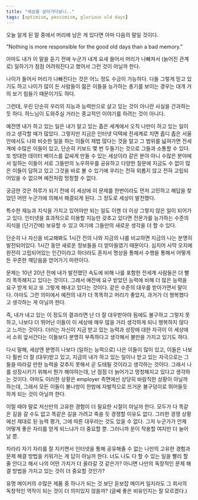 ```yaml
---
title: "세상을 살아가다보니.."
tags: [optimism, pessimism, glorious old days]
---
```


오늘 알게 된 말 중에서 머리에 남은 게 있다면 아마 다음의 말일 것이다. 

"Nothing is more responsible for the good old days than a bad memory."

아마도 내가 이 말을 듣기 전에 누군가 내게 요새 들어서 머리가 나빠져서 (늙어진 관계로) 일하기가 점점 어려워진다고 했어서 그런 것이 아닐까 한다.

나이가 들어서 머리가 나빠진다는 것은 어느 정도 수긍이 가능하다. 다들 그렇게 믿고 있기도 하고 나이가 많이 든 사람들이 젊은 이들을 능가하는 총기를 보이는 경우는 대개 거의 보기 힘들기 때문이기도 하다.

그런데, 우린 단순히 우리의 지능과 능력만으로 살고 있는 것이 아니란 사실을 간과하는 듯 하다. 하느님이 도와주실 거라는 종교적인 이야기를 하려는 것이 아니다. 

예전엔 내가 하고 있는 일은 내가 알고 있는 좁은 세계에서 오직 나만이 하고 있는 일이라고 생각할 때가 많았다. 그렇지만 지금은 인터넷 덕택에 전세계로 치면 좁디 좁은 서울 안에서도 나와 비슷한 일을 하는 이들이 제법 많다는 것을 알고 그 범위를 넓혀가면 전세계에 수많은 이들이 있고, 단순히 키보드 몇 번 두들기는 것으로 그들과 소통할 수 있다. 또 방대한 데이터 베이스를 값싸게 만들 수 있는 세상이라 같은 분야 아니 수많은 분야에서 일하는 이들이 서로 그들만의 노우하우를 공유하고 다양한 질문에 지금도 수 없이 많은 이들이 답하고 있고 그것을 바로 볼 수 있기에 우리는 전혀 외롭지 않고 전혀 고립되어있을 수 없으며 예전처럼 멍청할 수 없다.

궁금한 것은 하루가 되기 전에 이 세상에 이 문제를 한번이라도 먼저 고민하고 해답을 찾았던 어떤 누군가에 의해서 해결되게 된다. 그 정도로 세상이 발전했다. 

특수한 재능과 지식을 가지고 있어야만 되는 일도 이젠 더 이상 그렇지 않은 일이 되어가고 있다. 인터넷을 효과적으로 이용할 지능만 갖추고 있다면 전문가를 능가하는 수준의 지식을 (단기간에) 보유할 수 있고 여기에 그들만의 새로운 생각을 더 할 수 있다. 

단순히 나 자신을 비교해봐도 1시간 전의 나와 지금의 나를 비교하면 지금의 나는 분명히 발전되어있다. 1시간 동안 새로운 정보들을 더 받아들였기 때문이다. 심지어 사막 오지에 완전히 고립되어있는 인간이라고 하더라도 혼자서 명상을 통해서 수행을 통해서 어떻게든 꾸준한 깨닫음을 얻어가기 마련이다. 

문제는 10년 20년 전에 내가 발전했던 속도에 비해 나를 포함한 전세계 사람들은 더 빨리 똑똑해지고 있다는 것이다. 그래서 예전에 요구 받았던 능력에 비해 더 많은 능력을 요구 받게 되고 또 그렇게 해내고 있다는 것이다. 같은 수준의 대우를 받아가면서 말이다. 아마도 그런 의미에서 예전의 내가 더 똑똑하고 머리가 좋았지, 과거가 더 행복했다고 생각하는 게 아닐까 한다.

즉, 내가 내고 있는 이 정도의 결과라면 난 더 잘 대우받아야 됨에도 불구하고 그렇지 못하고, 나보다 더 뛰어난 이들이 이 세상에 매우 많을 거라 생각하게 되니 행복하지 않다고 느끼는 것이다. 더러는 자신이 지금 받고 있는 능력과 성장에 대한 자극이 이 세상에서 소위 앞서간다는 이들보다 분명히 부족하다고 생각해서 불만을 가지고 있기도 하다. 

다시 말해, 세상엔 분명히 나보다 (일하는 능력으로) 나은 이들이 많이 있고, 이들은 나보다 훨씬 더 잘 (대우)받고 있고, 지금의 내가 하고 있는 일이나 받고 있는 자극으로는 그들을 따라갈 만한 능력을 갖추지 못해서 곧 도태될 것이라고 생각하는 것이다. 그래서 나를 성장시키기 위해서 뭔가 해야하는데, 난 점점 더 늙어가고 멍청해지고 있다고 생각하는 것이다. 아마도 이러한 상황은 employer 측면에선 상당히 바람직한 상황이 아닐까 하는데, 그래서 모든 이들이 불나방이 한밤에 자발적으로 뜨거운 불구덩이로 뛰어들듯 하게 되는 것이 아닐까 한다.

이럴 때야 말로 저신만의 고유한 경험이 더 필요한 시절이 아닐까 한다. 모두가 다 똑같은 길을 갈 수도 없고 똑같은 길을 가려고 죽을 듯 경쟁할 이유도 없다. 그러한 경쟁 상황에선 제대로 된 능력 평가, 그에 따른 대우라는 것도 있을 수 없다. 그저 누군가가 언제 어떻게 좋은 자리를 얻게 되느냐가 더 중요할 뿐. 그러니까 운이 작용할 여지만 더 늘어날 뿐. 

차라리 자기 자리를 잘 지키면서 인터넷을 통해 공유해줄 수 없는 나만의 고유한 경험과 문제 해결 방법을 키워가는 게 답이 아닐까 한다. 너도 나도 다 할 수 있는 일을 빨리 할 줄 안다고 해서 나의 어떤 가치가 더 올라갈 것 같은가? 아니면 나만의 독창적인 문제 해결 방법을 가지고 있는 것이 더 중요할 것인가?

유명 메이커의 수많은 제품 중 하나가 되는 것 보단 듣보잡 메이커 일지라도 그 회사의 독창적인 역작이 되는 것이 더 의미있지 않을까? (글쎄 좋은 비유인지는 잘 모르겠다.)

